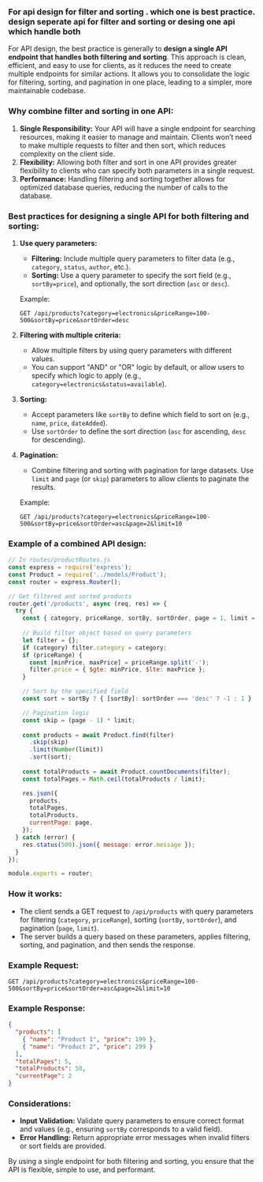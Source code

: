 ### For api design for filter and sorting . which one is best practice. design seperate api for filter and sorting or desing one api which handle both


For API design, the best practice is generally to **design a single API endpoint that handles both filtering and sorting**. This approach is clean, efficient, and easy to use for clients, as it reduces the need to create multiple endpoints for similar actions. It allows you to consolidate the logic for filtering, sorting, and pagination in one place, leading to a simpler, more maintainable codebase.

### Why combine filter and sorting in one API:
1. **Single Responsibility:** Your API will have a single endpoint for searching resources, making it easier to manage and maintain. Clients won’t need to make multiple requests to filter and then sort, which reduces complexity on the client side.
2. **Flexibility:** Allowing both filter and sort in one API provides greater flexibility to clients who can specify both parameters in a single request.
3. **Performance:** Handling filtering and sorting together allows for optimized database queries, reducing the number of calls to the database.

### Best practices for designing a single API for both filtering and sorting:

1. **Use query parameters:**
   - **Filtering:** Include multiple query parameters to filter data (e.g., `category`, `status`, `author`, etc.).
   - **Sorting:** Use a query parameter to specify the sort field (e.g., `sortBy=price`), and optionally, the sort direction (`asc` or `desc`).
   
   Example:
   ```
   GET /api/products?category=electronics&priceRange=100-500&sortBy=price&sortOrder=desc
   ```

2. **Filtering with multiple criteria:**
   - Allow multiple filters by using query parameters with different values.
   - You can support "AND" or "OR" logic by default, or allow users to specify which logic to apply (e.g., `category=electronics&status=available`).
   
3. **Sorting:**
   - Accept parameters like `sortBy` to define which field to sort on (e.g., `name`, `price`, `dateAdded`).
   - Use `sortOrder` to define the sort direction (`asc` for ascending, `desc` for descending).

4. **Pagination:**
   - Combine filtering and sorting with pagination for large datasets. Use `limit` and `page` (or `skip`) parameters to allow clients to paginate the results.
   
   Example:
   ```
   GET /api/products?category=electronics&priceRange=100-500&sortBy=price&sortOrder=asc&page=2&limit=10
   ```

### Example of a combined API design:

```js
// In routes/productRoutes.js
const express = require('express');
const Product = require('../models/Product');
const router = express.Router();

// Get filtered and sorted products
router.get('/products', async (req, res) => {
  try {
    const { category, priceRange, sortBy, sortOrder, page = 1, limit = 10 } = req.query;
    
    // Build filter object based on query parameters
    let filter = {};
    if (category) filter.category = category;
    if (priceRange) {
      const [minPrice, maxPrice] = priceRange.split('-');
      filter.price = { $gte: minPrice, $lte: maxPrice };
    }

    // Sort by the specified field
    const sort = sortBy ? { [sortBy]: sortOrder === 'desc' ? -1 : 1 } : {};

    // Pagination logic
    const skip = (page - 1) * limit;
    
    const products = await Product.find(filter)
      .skip(skip)
      .limit(Number(limit))
      .sort(sort);
    
    const totalProducts = await Product.countDocuments(filter);
    const totalPages = Math.ceil(totalProducts / limit);

    res.json({
      products,
      totalPages,
      totalProducts,
      currentPage: page,
    });
  } catch (error) {
    res.status(500).json({ message: error.message });
  }
});

module.exports = router;
```

### How it works:
- The client sends a GET request to `/api/products` with query parameters for filtering (`category`, `priceRange`), sorting (`sortBy`, `sortOrder`), and pagination (`page`, `limit`).
- The server builds a query based on these parameters, applies filtering, sorting, and pagination, and then sends the response.

### Example Request:
```http
GET /api/products?category=electronics&priceRange=100-500&sortBy=price&sortOrder=asc&page=2&limit=10
```

### Example Response:
```json
{
  "products": [
    { "name": "Product 1", "price": 199 },
    { "name": "Product 2", "price": 299 }
  ],
  "totalPages": 5,
  "totalProducts": 50,
  "currentPage": 2
}
```

### Considerations:
- **Input Validation:** Validate query parameters to ensure correct format and values (e.g., ensuring `sortBy` corresponds to a valid field).
- **Error Handling:** Return appropriate error messages when invalid filters or sort fields are provided.

By using a single endpoint for both filtering and sorting, you ensure that the API is flexible, simple to use, and performant.